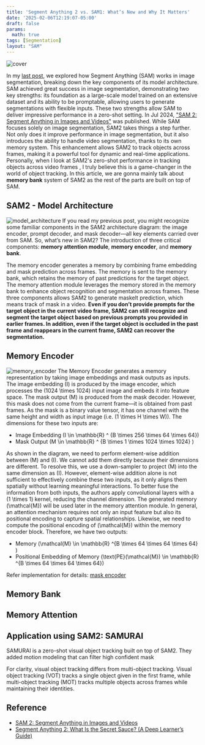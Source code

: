 ```yaml
---
title: 'Segment Anything 2 vs. SAM1: What’s New and Why It Matters'
date: '2025-02-06T12:19:07-05:00'
draft: false
params:
  math: true
tags: [Segmentation]
layout: "SAM"
---
```

![cover](https://about.fb.com/wp-content/uploads/2024/07/01_Dribbling_Carousel-02.gif?fit=800%2C697)

In my [last post](https://baampark.github.io/posts/2025-01-29_sam/), we explored how Segment Anything (SAM) works in image segmentation, breaking down the key components of its model architecture. SAM achieved great success in image segmentation, demonstrating two key strengths: its foundation as a large-scale model trained on an extensive dataset and its ability to be promptable, allowing users to generate segmentations with flexible inputs. These two strengths allow SAM to deliver impressive performance in a zero-shot setting. In Jul 2024, ["SAM 2: Segment Anything in Images and Videos"](https://arxiv.org/abs/2408.00714) was published. While SAM focuses solely on image segmentation, SAM2 takes things a step further. Not only does it improve performance in image segmentation, but it also introduces the ability to handle video segmentation, thanks to its own memory system. This enhancement allows SAM2 to track objects across frames, making it a powerful tool for dynamic and real-time applications. Personally, when I look at SAM2's zero-shot performance in tracking objects across video frames , I truly believe this is a game-changer in the world of object tracking. In this article, we are gonna mainly talk about **memory bank** system of SAM2 as the rest of the parts are built on top of SAM. 

## SAM2 - Model Architecture
![model_architecture](/images/2025-02-06_SAM2/model_architecture.png)
If you read my previous post, you might recognize some familiar components in the SAM2 architecture diagram: the image encoder, prompt decoder, and mask decoder—all key elements carried over from SAM. So, what’s new in SAM2? The introduction of three critical components: **memory attention module**, **memory encoder**, and **memory bank**. 

The memory encoder generates a memory by combining frame embedding and mask prediction across frames. The memory is sent to the memory bank, which retains the memory of past predictions for the target object. The memory attention module leverages the memory stored in the memory bank to enhance object recognition and segmentation across frames. These three components allows SAM2 to generate maskelt prediction, which means track of mask in a video. **Even if you don’t provide prompts for the target object in the current video frame, SAM2 can still recognize and segment the target object based on previous prompts you provided in earlier frames. In addition, even if the target object is occluded in the past frame and reappears in the current frame, SAM2 can recover the segmentation.** 

## Memory Encoder
![memory_encoder](/images/2025-02-06_SAM2/memory_encoder.png)
The Memory Encoder generates a memory representation by taking image embeddings and mask outputs as inputs. The image embedding \(I\) is produced by the image encoder, which processes the \(1024 \times 1024\) input image and embeds it into feature space. The mask output \(M\) is produced from the mask decoder. However, this mask does not come from the current frame—it is obtained from past frames. As the mask is a binary value tensor, it has one channel with the same height and width as input image (i.e. \(1 \times H \times W\)).
The dimensions for these two inputs are:
- Image Embedding \(I \in \mathbb{R} ^ {B \times 256 \times 64 \times 64}\)
- Mask Output \(M \in \mathbb{R} ^ {B \times 1 \times 1024 \times 1024} \)

As shown in the diagram, we need to perform element-wise addition between \(M\) and \(I\). We cannot add them directly because their dimensions are different. To resolve this, we use a down-sampler to project \(M\) into the same dimension as \(I\). However, element-wise addition alone is not sufficient to effectively combine these two inputs, as it only aligns them spatially without learning meaningful interactions. To better fuse the information from both inputs, the authors apply convolutional layers with a \(1 \times 1\) kernel, reducing the channel dimension. The generated memory \(\mathcal{M}\) will be used later in the memory attention module. In general, an attention mechanism requires not only an input feature but also its positional encoding to capture spatial relationships. Likewise, we need to compute the positional encoding of \(\mathcal{M}\) within the memory encoder block. Therefore, we have two outputs:
- Memory \(\mathcal{M} \in \mathbb{R} ^{B \times 64 \times 64 \times 64} \)
- Positional Embedding of Memory \(\text{PE}(\mathcal{M}) \in \mathbb{R} ^{B \times 64 \times 64 \times 64}\)

Refer implementation for details: [mask encoder](https://github.com/facebookresearch/sam2/blob/main/sam2/modeling/memory_encoder.py)

<!-- You might wonder why the memory encoder does not explicitly process a 5D tensor (B, C, T, H, W), where \(T\) represents the temporal dimension. When we hear the term "memory", we often associate it with spatio-temporal features. However, the Memory Encoder only operates within the spatial feature space, meaning each frame is processed independently.

Then, how does SAM2 incorporate temporal information despite working with spatial features? -->

## Memory Bank

## Memory Attention





## Application using SAM2: SAMURAI
SAMURAI is a zero-shot visual object tracking built on top of SAM2.
They added motion modeling that can filter high confident mask

For clarity, visual object tracking differs from multi-object tracking.
Visual object tracking (VOT) tracks a single object given in the first frame, while multi-object tracking (MOT) tracks multiple objects across frames while maintaining their identities.

## Reference
- [SAM 2: Segment Anything in Images and Videos](https://arxiv.org/abs/2408.00714)
- [Segment Anything 2: What Is the Secret Sauce? (A Deep Learner’s Guide)](https://towardsdatascience.com/segment-anything-2-what-is-the-secret-sauce-a-deep-learners-guide-1c43dd07a6f8/?source=rss----7f60cf5620c9---4)